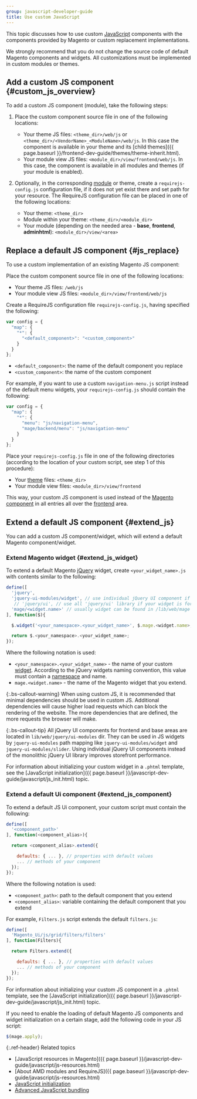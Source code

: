 ```yaml
---
group: javascript-developer-guide
title: Use custom JavaScript
---
```


This topic discusses how to use custom [JavaScript](https://glossary.magento.com/javascript) components with the components provided by Magento or custom replacement implementations.

We strongly recommend that you do not change the source code of default Magento components and widgets. All customizations must be implemented in custom modules or themes.

## Add a custom JS component {#custom_js_overview}

To add a custom JS component (module), take the following steps:

1. Place the custom component source file in one of the following locations:
   -  Your theme JS files: `<theme_dir>/web/js` or `<theme_dir>/<VendorName>_<ModuleName>/web/js`. In this case the component is available in your theme and its [child themes]({{ page.baseurl }}/frontend-dev-guide/themes/theme-inherit.html).
   -  Your module view JS files: `<module_dir>/view/frontend/web/js`. In this case, the component is available in all modules and themes (if your module is enabled).

1. Optionally, in the corresponding [module](https://glossary.magento.com/module) or theme, create a `requirejs-config.js` configuration file, if it does not yet exist there and set path for your resource. The RequireJS configuration file can be placed in one of the following locations:

   -  Your theme: `<theme_dir>`
   -  Module within your theme: `<theme_dir>/<module_dir>`
   -  Your module (depending on the needed area - **base**, **frontend**, **adminhtml**): `<module_dir>/view/<area>`

## Replace a default JS component {#js_replace}

To use a custom implementation of an existing Magento JS component:

Place the custom component source file in one of the following locations:

-  Your theme JS files: `/web/js`
-  Your module view JS files: `<module_dir>/view/frontend/web/js`

Create a RequireJS configuration file `requirejs-config.js`, having specified the following:

```javascript
var config = {
  "map": {
    "*": {
      "<default_component>": "<custom_component>"
    }
  }
};
```

-  `<default_component>`: the name of the default component you replace
-  `<custom_component>`: the name of the custom component

For example, if you want to use a custom `navigation-menu.js` script instead of the default menu widgets, your `requirejs-config.js` should contain the following:

```javascript
var config = {
  "map": {
    "*": {
      "menu": "js/navigation-menu",
      "mage/backend/menu": "js/navigation-menu"
    }
  }
};
```

Place your `requirejs-config.js` file in one of the following directories (according to the location of your custom script, see step 1 of this procedure):

-  Your [theme](https://glossary.magento.com/theme) files: `<theme_dir>`
-  Your module view files: `<module_dir>/view/frontend`

This way, your custom JS component is used instead of the [Magento component](https://glossary.magento.com/magento-component) in all entries all over the [frontend](https://glossary.magento.com/frontend) area.

## Extend a default JS component {#extend_js}

You can add a custom JS component/widget, which will extend a default Magento component/widget.

### Extend Magento widget {#extend_js_widget}

To extend a default Magento [jQuery](https://glossary.magento.com/jquery) widget, create `<your_widget_name>.js` with contents similar to the following:

```javascript
define([
  'jquery',
  'jquery-ui-modules/widget', // use individual jQuery UI component if your widget is for frontend or base areas
   // 'jquery/ui', // use all 'jquery/ui' library if your widget is for adminhtml area
  'mage/<widget.name>' // usually widget can be found in /lib/web/mage dir
], function($){

  $.widget('<your_namespace>.<your_widget_name>', $.mage.<widget.name>, { ... });

  return $.<your_namespace>.<your_widget_name>;
});
```

Where the following notation is used:

-  `<your_namespace>.<your_widget_name>` - the name of your custom [widget](https://glossary.magento.com/widget). According to the jQuery widgets naming convention, this value must contain a [namespace](https://glossary.magento.com/namespace) and name.
-  `mage.<widget.name>` - the name of the Magento widget that you extend.

{:.bs-callout-warning}
When using custom JS, it is recommended that minimal dependencies should be used in custom JS. Additional dependencies will cause higher load requests which can block the rendering of the website. The more dependencies that are defined, the more requests the browser will make.

{:.bs-callout-tip}
All jQuery UI components for frontend and base areas are located in `lib/web/jquery/ui-modules` dir. They can be used in JS widgets by `jquery-ui-modules` path mapping like `jquery-ui-modules/widget` and `jquery-ui-modules/slider`.
Using individual jQuery UI components instead of the monolithic jQuery UI library improves storefront performance.

For information about initializing your custom widget in a `.phtml` template, see the [JavaScript initialization]({{ page.baseurl }}/javascript-dev-guide/javascript/js_init.html) topic.

### Extend a default Ui component {#extend_js_component}

To extend a default JS Ui component, your custom script must contain the following:

```javascript
define([
  '<component_path>'
], function(<component_alias>){

  return <component_alias>.extend({

    defaults: { ... }, // properties with default values
    ... // methods of your component
  });
});
```

Where the following notation is used:

-  `<component_path>`: path to the default component that you extend
-  `<component_alias>`: variable containing the default component that you extend

For example, `Filters.js` script extends the default `filters.js`:

```javascript
define([
  'Magento_Ui/js/grid/filters/filters'
], function(Filters){

  return Filters.extend({

    defaults: { ... }, // properties with default values
    ... // methods of your component
  });
});
```

For information about initializing your custom JS component in a `.phtml` template, see the [JavaScript initialization]({{ page.baseurl }}/javascript-dev-guide/javascript/js_init.html) topic.

If you need to enable the loading of default Magento JS components and widget initialization on a certain stage, add the following code in your JS script:

```javascript
$(mage.apply);
```

{:.ref-header}
Related topics

-  [JavaScript resources in Magento]({{ page.baseurl }}/javascript-dev-guide/javascript/js-resources.html)
-  [About AMD modules and RequireJS]({{ page.baseurl }}/javascript-dev-guide/javascript/js-resources.html)
-  [JavaScript initialization]({{page.baseurl}}/javascript-dev-guide/javascript/js_init.html)
-  [Advanced JavaScript bundling]({{page.baseurl}}/performance-best-practices/advanced-js-bundling.html)
